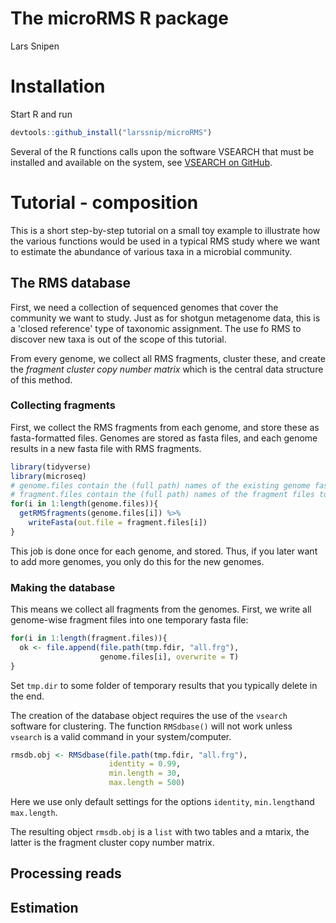 The microRMS R package
================
Lars Snipen

Installation
============

Start R and run

``` r
devtools::github_install("larssnip/microRMS")
```

Several of the R functions calls upon the software VSEARCH that must be installed and available on the system, see [VSEARCH on GitHub](https://github.com/torognes/vsearch).

Tutorial - composition
======================

This is a short step-by-step tutorial on a small toy example to illustrate how the various functions would be used in a typical RMS study where we want to estimate the abundance of various taxa in a microbial community.

The RMS database
----------------

First, we need a collection of sequenced genomes that cover the community we want to study. Just as for shotgun metagenome data, this is a 'closed reference' type of taxonomic assignment. The use fo RMS to discover new taxa is out of the scope of this tutorial.

From every genome, we collect all RMS fragments, cluster these, and create the *fragment cluster copy number matrix* which is the central data structure of this method.

### Collecting fragments

First, we collect the RMS fragments from each genome, and store these as fasta-formatted files. Genomes are stored as fasta files, and each genome results in a new fasta file with RMS fragments.

``` r
library(tidyverse)
library(microseq)
# genome.files contain the (full path) names of the existing genome fasta files
# fragment.files contain the (full path) names of the fragment files to be created here
for(i in 1:length(genome.files)){
  getRMSfragments(genome.files[i]) %>% 
    writeFasta(out.file = fragment.files[i])
}
```

This job is done once for each genome, and stored. Thus, if you later want to add more genomes, you only do this for the new genomes.

### Making the database

This means we collect all fragments from the genomes. First, we write all genome-wise fragment files into one temporary fasta file:

``` r
for(i in 1:length(fragment.files)){
  ok <- file.append(file.path(tmp.fdir, "all.frg"),
                    genome.files[i], overwrite = T)
}
```

Set `tmp.dir` to some folder of temporary results that you typically delete in the end.

The creation of the database object requires the use of the `vsearch` software for clustering. The function `RMSdbase()` will not work unless `vsearch` is a valid command in your system/computer.

``` r
rmsdb.obj <- RMSdbase(file.path(tmp.fdir, "all.frg"),
                      identity = 0.99,
                      min.length = 30,
                      max.length = 500)
```

Here we use only default settings for the options `identity`, `min.length`and `max.length`.

The resulting object `rmsdb.obj` is a `list` with two tables and a mtarix, the latter is the fragment cluster copy number matrix.

Processing reads
----------------

Estimation
----------
